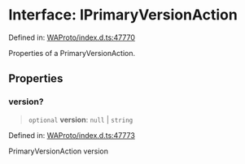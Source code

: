 # Interface: IPrimaryVersionAction

Defined in: [WAProto/index.d.ts:47770](https://github.com/Fokusdotid/bail/blob/3bd64a6fd6e8fc52d3ec9ba842534bed26103555/WAProto/index.d.ts#L47770)

Properties of a PrimaryVersionAction.

## Properties

### version?

> `optional` **version**: `null` \| `string`

Defined in: [WAProto/index.d.ts:47773](https://github.com/Fokusdotid/bail/blob/3bd64a6fd6e8fc52d3ec9ba842534bed26103555/WAProto/index.d.ts#L47773)

PrimaryVersionAction version
